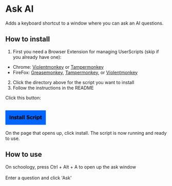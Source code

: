 # Ask AI
Adds a keyboard shortcut to a window where you can ask an AI questions.

## How to install
1. First you need a Browser Extension for managing UserScripts (skip if you already have one):  
* Chrome: [Violentmonkey](https://chrome.google.com/webstore/detail/violentmonkey/jinjaccalgkegednnccohejagnlnfdag)  or [Tampermonkey](https://chrome.google.com/webstore/detail/tampermonkey/dhdgffkkebhmkfjojejmpbldmpobfkfo)
* FireFox: [Greasemonkey](https://addons.mozilla.org/firefox/addon/greasemonkey/), [Tampermonkey](https://addons.mozilla.org/firefox/addon/tampermonkey/), or [Violentmonkey](https://addons.mozilla.org/firefox/addon/violentmonkey/)
2. Click the directory above for the script you want to install
3. Follow the instructions in the README 
<!-- end of the list -->
Click this button:
<br></br>

[<img src="../resources/install-script.png" width=25%>](./script.user.js?raw=true)

On the page that opens up, click install. The script is now running and ready to use.
## How to use
On schoology, press Ctrl + Alt + A to open up the ask window <br></br>
Enter a question and click 'Ask'
